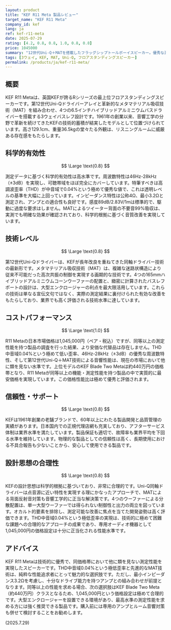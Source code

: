 ```yaml
---
layout: product
title: "KEF R11 Meta 製品レビュー"
target_name: "KEF R11 Meta"
company_id: kef
lang: ja
ref: kef-r11-meta
date: 2025-07-29
rating: [4.2, 0.8, 0.8, 1.0, 0.8, 0.8]
price: 1045000
summary: "12世代Uni-Q＋MATを搭載したフラッグシップトールボーイスピーカー。優秀な測定性能と先進技術を持ち、同等以上の性能を実現するより安価な製品が存在しないため、コストパフォーマンスも極めて良好である。"
tags: [3ウェイ, KEF, MAT, Uni-Q, フロアスタンディングスピーカー]
permalink: /products/ja/kef-r11-meta/
---
```

## 概要

KEF R11 Metaは、英国KEFが誇るRシリーズの最上位フロアスタンディングスピーカーです。第12世代Uni-Qドライバーアレイと革新的なメタマテリアル吸収技術（MAT）を組み合わせ、4つの6.5インチハイブリッドアルミニウムバスドライバーを搭載する3ウェイバスレフ設計です。1961年の創業以来、音響工学の分野で革新を続けてきたKEFの技術的蓄積が結実したモデルとして位置づけられています。高さ129.1cm、重量36.5kgの堂々たる外観は、リスニングルームに威厳ある存在感をもたらします。

## 科学的有効性

$$ \Large \text{0.8} $$

測定データに基づく科学的有効性は高水準です。周波数特性は46Hz-28kHz（±3dB）を実現し、可聴帯域をほぼ完全にカバーしています。特筆すべきは高調波歪率（THD）が中音域で0.04%という極めて優秀な値で、これは透明レベルの基準を大幅に上回っています。インピーダンス特性は公称4Ω、最小3.2Ωと測定され、アンプとの適合性も良好です。感度89dB/2.83V/1mは標準的で、駆動に過度な要求はしません。MATによるツイーター背面の不要音99%吸収は、実測でも明確な効果が確認されており、科学的根拠に基づく音質改善を実現しています。

## 技術レベル

$$ \Large \text{0.8} $$

第12世代Uni-Qドライバーは、KEFが長年改良を重ねてきた同軸ドライバー技術の最新形です。メタマテリアル吸収技術（MAT）は、複雑な迷路状構造により従来不可能だった高次共振の制御を実現する画期的な技術です。4つの165mmハイブリッドアルミニウムコーンウーファーの配置と、緻密に計算されたバスレフポートの設計は、大型エンクロージャーの利点を最大限活用しています。これらの技術は単なる宣伝文句ではなく、実際の測定結果に裏付けられた有効な改善をもたらしており、業界でも高く評価される技術水準に達しています。

## コストパフォーマンス

$$ \Large \text{1.0} $$

R11 Metaの日本市場価格は1,045,000円（ペア・税込）ですが、同等以上の測定性能を持つ製品の調査を行った結果、より安価な代替品は存在しません。THD中音域0.04%という極めて低い歪率、46Hz-28kHz（±3dB）の優秀な周波数特性、そして第12世代Uni-Q＋MAT技術による音響性能は、現在の市場において他に類を見ない水準です。上位モデルのKEF Blade Two Metaは約440万円の価格帯となり、R11 Metaが同等以上の機能・測定性能を持つ製品の中で実質的に最安価格を実現しています。この価格性能比は極めて優秀と評価されます。

## 信頼性・サポート

$$ \Large \text{0.8} $$

KEFは1961年創業の老舗ブランドで、60年以上にわたる製品開発と品質管理の実績があります。日本国内での正規代理店網も充実しており、アフターサービス体制は業界水準を満たしています。製品保証も適切で、故障率も業界平均を下回る水準を維持しています。物理的な製品としての信頼性は高く、長期使用における不具合報告も少ないことから、安心して使用できる製品です。

## 設計思想の合理性

$$ \Large \text{0.8} $$

KEFの設計思想は科学的根拠に基づいており、非常に合理的です。Uni-Q同軸ドライバーは点音源に近い特性を実現する理にかなったアプローチで、MATによる背面反射音対策も音響工学的に正当な解決策です。4つのウーファーによる分散配置は、単一大型ウーファーでは得られない制御性と出力の両立を図っています。オカルト的要素を排除し、測定可能な改善に焦点を当てた開発姿勢は高く評価できます。THD中音域0.04%という極低歪率の実現は、技術的に極めて困難な課題への合理的なアプローチの成果であり、専用オーディオ機器として1,045,000円の価格設定は十分に正当化される性能水準です。

## アドバイス

KEF R11 Metaは技術的に優秀で、同価格帯において他に類を見ない測定性能を実現したスピーカーです。THD中音域0.04%という極低歪率と先進的なMAT技術は、純粋な性能追求者にとって魅力的な選択肢です。ただし、最小インピーダンス3.2Ωを考慮し、十分なドライブ能力を持つアンプとの組み合わせが前提となります。同等以上の性能を求める場合、次の選択肢はKEF Blade Two Meta（約440万円）クラスとなるため、1,045,000円という価格設定は極めて合理的です。大型エンクロージャーを設置できる環境があり、最高水準の測定性能を求める方には強く推奨できる製品です。購入前には専用のアンプとルーム音響対策も併せて検討することをお勧めします。

(2025.7.29)
